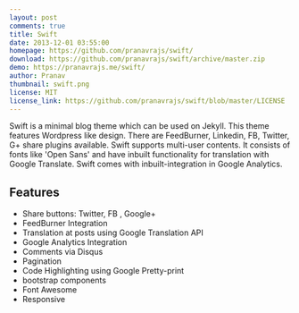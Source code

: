 ```yaml
---
layout: post
comments: true
title: Swift
date: 2013-12-01 03:55:00
homepage: https://github.com/pranavrajs/swift/
download: https://github.com/pranavrajs/swift/archive/master.zip
demo: https://pranavrajs.me/swift/
author: Pranav
thumbnail: swift.png
license: MIT
license_link: https://github.com/pranavrajs/swift/blob/master/LICENSE
---
```


Swift is a minimal blog theme which can be used on Jekyll.
This theme features Wordpress like design. There are FeedBurner, Linkedin, FB, Twitter, G+ share plugins available. Swift supports multi-user contents. It consists of fonts like 'Open Sans' and have inbuilt functionality for translation with Google Translate. Swift comes with inbuilt-integration in Google Analytics.

## Features

* Share buttons: Twitter, FB , Google+
* FeedBurner Integration
* Translation at posts using Google Translation API
* Google Analytics Integration
* Comments via Disqus
* Pagination
* Code Highlighting using Google Pretty-print
* bootstrap components
* Font Awesome
* Responsive
